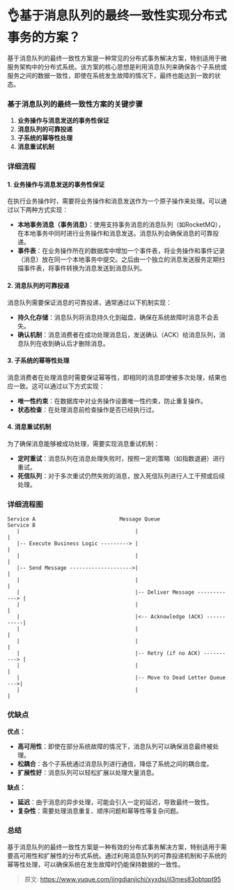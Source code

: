 # 👌基于消息队列的最终一致性实现分布式事务的方案？

基于消息队列的最终一致性方案是一种常见的分布式事务解决方案，特别适用于微服务架构中的分布式系统。该方案的核心思想是利用消息队列来确保各个子系统或服务之间的数据一致性，即使在系统发生故障的情况下，最终也能达到一致的状态。

### 基于消息队列的最终一致性方案的关键步骤
1. **业务操作与消息发送的事务性保证**
2. **消息队列的可靠投递**
3. **子系统的幂等性处理**
4. **消息重试机制**

### 详细流程
#### 1. 业务操作与消息发送的事务性保证
在执行业务操作时，需要将业务操作和消息发送作为一个原子操作来处理。可以通过以下两种方式实现：

+ **本地事务消息（事务消息）**：使用支持事务消息的消息队列（如RocketMQ），在本地事务中同时进行业务操作和消息发送。消息队列会确保消息的可靠投递。
+ **事件表**：在业务操作所在的数据库中增加一个事件表，将业务操作和事件记录（消息）放在同一个本地事务中提交。之后由一个独立的消息发送服务定期扫描事件表，将事件转换为消息发送到消息队列。

#### 2. 消息队列的可靠投递
消息队列需要保证消息的可靠投递，通常通过以下机制实现：

+ **持久化存储**：消息队列将消息持久化到磁盘，确保在系统故障时消息不会丢失。
+ **确认机制**：消息消费者在成功处理消息后，发送确认（ACK）给消息队列，消息队列在收到确认后才删除消息。

#### 3. 子系统的幂等性处理
消息消费者在处理消息时需要保证幂等性，即相同的消息即使被多次处理，结果也应一致。这可以通过以下方式实现：

+ **唯一性约束**：在数据库中对业务操作设置唯一性约束，防止重复操作。
+ **状态检查**：在处理消息前检查操作是否已经执行过。

#### 4. 消息重试机制
为了确保消息能够被成功处理，需要实现消息重试机制：

+ **定时重试**：消息队列在消息处理失败时，按照一定的策略（如指数退避）进行重试。
+ **死信队列**：对于多次重试仍然失败的消息，放入死信队列进行人工干预或后续处理。

### 详细流程图
```plain
Service A                           Message Queue                      Service B
   |                                     |                                 |
   |-- Execute Business Logic ---------> |                                 |
   |                                     |                                 |
   |-- Send Message -------------------->|                                 |
   |                                     |                                 |
   |                                     |-- Deliver Message ------------> |
   |                                     |                                 |
   |                                     |<-- Acknowledge (ACK) -----------|
   |                                     |                                 |
   |                                     |                                 |
   |                                     |-- Retry (if no ACK) ----------> |
   |                                     |                                 |
   |                                     |-- Move to Dead Letter Queue --->|
   |                                     |                                 |
```

### 优缺点
**优点：**

+ **高可用性**：即使在部分系统故障的情况下，消息队列可以确保消息最终被处理。
+ **松耦合**：各个子系统通过消息队列进行通信，降低了系统之间的耦合度。
+ **扩展性好**：消息队列可以轻松扩展以处理大量消息。

**缺点：**

+ **延迟**：由于消息的异步处理，可能会引入一定的延迟，导致最终一致性。
+ **复杂性**：需要处理消息重复、顺序问题和幂等性等复杂问题。

### 总结
基于消息队列的最终一致性方案是一种有效的分布式事务解决方案，特别适用于需要高可用性和扩展性的分布式系统。通过利用消息队列的可靠投递机制和子系统的幂等性处理，可以确保系统在发生故障时仍能保持数据的一致性。



> 原文: <https://www.yuque.com/jingdianjichi/xyxdsi/il3mes83obtqpt95>